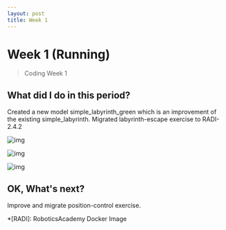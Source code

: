 ```yaml
---
layout: post
title: Week 1
---
```


# Week 1 (Running)
> Coding Week 1


## What did I do in this period?

Created a new model simple_labyrinth_green which is an improvement of the existing simple_labyrinth. Migrated labyrinth-escape exercise to RADI-2.4.2

![img](/assets/img/blog/simple_labyrinth_green_inprogress.png)

![img](/assets/img/blog/simple_labyrinth_green.jpg)

![img](/assets/img/blog/labyrinth_escape_web_templates.png)

## OK, What's next?

Improve and migrate position-control exercise.


*[RADI]: RoboticsAcademy Docker Image